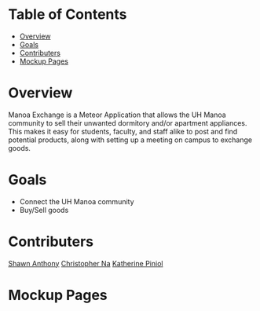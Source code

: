 # Table of Contents
* [Overview](#overview)
* [Goals](#goals)
* [Contributers](#contributers)
* [Mockup Pages](#mockup-pages)

# Overview

Manoa Exchange is a Meteor Application that allows the UH Manoa community to sell their unwanted dormitory and/or apartment appliances. This makes it easy for students, faculty, and staff alike to post and find potential products, along with setting up a meeting on campus to exchange goods. 

# Goals 

* Connect the UH Manoa community 
* Buy/Sell goods

# Contributers

[Shawn Anthony](https://shawn-anthony.github.io/ "Shawn Anothony")
[Christopher Na](https://chrisn3.github.io/ "Christopher Na")
[Katherine Piniol](https://piniolk.github.io/ "Katherine Piniol")

# Mockup Pages

